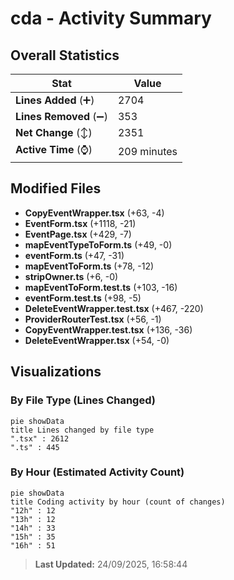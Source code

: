 # cda - Activity Summary 

## Overall Statistics

| Stat                   | Value                                                             |
| ---------------------- | ----------------------------------------------------------------- |
| **Lines Added** (➕)   | 2704                                          |
| **Lines Removed** (➖) | 353                                        |
| **Net Change** (↕)    | 2351                |
| **Active Time** (⌚)   | 209 minutes |


## Modified Files
- **CopyEventWrapper.tsx** (+63, -4)
- **EventForm.tsx** (+1118, -21)
- **EventPage.tsx** (+429, -7)
- **mapEventTypeToForm.ts** (+49, -0)
- **eventForm.ts** (+47, -31)
- **mapEventToForm.ts** (+78, -12)
- **stripOwner.ts** (+6, -0)
- **mapEventToForm.test.ts** (+103, -16)
- **eventForm.test.ts** (+98, -5)
- **DeleteEventWrapper.test.tsx** (+467, -220)
- **ProviderRouterTest.tsx** (+56, -1)
- **CopyEventWrapper.test.tsx** (+136, -36)
- **DeleteEventWrapper.tsx** (+54, -0)

## Visualizations

### By File Type (Lines Changed)

```mermaid
pie showData
title Lines changed by file type
".tsx" : 2612
".ts" : 445
```

### By Hour (Estimated Activity Count)

```mermaid
pie showData
title Coding activity by hour (count of changes)
"12h" : 12
"13h" : 12
"14h" : 33
"15h" : 35
"16h" : 51
```


> **Last Updated:** 24/09/2025, 16:58:44